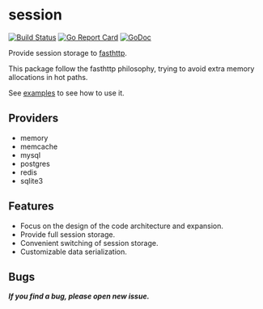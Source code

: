 session
=======

[![Build Status](https://img.shields.io/shippable/5444c5ecb904a4b21567b0ff.svg)](https://travis-ci.org/fasthttp/session)
[![Go Report Card](https://goreportcard.com/badge/github.com/fasthttp/session)](https://goreportcard.com/report/github.com/fasthttp/session)
[![GoDoc](https://godoc.org/github.com/fasthttp/session?status.svg)](https://godoc.org/github.com/fasthttp/session)


Provide session storage to [fasthttp](https://github.com/valyala/fasthttp).

This package follow the fasthttp philosophy, trying to avoid extra memory allocations in hot paths.

See [examples](https://github.com/fasthttp/session/tree/master/examples) to see how to use it.

## Providers

- memory
- memcache
- mysql
- postgres
- redis
- sqlite3


## Features

- Focus on the design of the code architecture and expansion.
- Provide full session storage.
- Convenient switching of session storage.
- Customizable data serialization.


## Bugs

***If you find a bug, please open new issue.***

